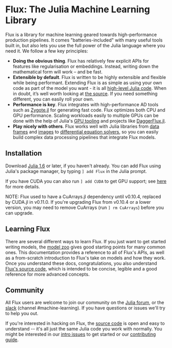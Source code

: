 # Flux: The Julia Machine Learning Library

Flux is a library for machine learning geared towards high-performance production pipelines. It comes "batteries-included" with many useful tools built in, but also lets you use the full power of the Julia language where you need it. We follow a few key principles:

* **Doing the obvious thing**. Flux has relatively few explicit APIs for features like regularisation or embeddings. Instead, writing down the mathematical form will work – and be fast.
* **Extensible by default**. Flux is written to be highly extensible and flexible while being performant. Extending Flux is as simple as using your own code as part of the model you want - it is all [high-level Julia code](https://github.com/FluxML/Flux.jl/blob/ec16a2c77dbf6ab8b92b0eecd11661be7a62feef/src/layers/recurrent.jl#L131). When in doubt, it’s well worth looking at [the source](https://github.com/FluxML/Flux.jl/). If you need something different, you can easily roll your own.
* **Performance is key**. Flux integrates with high-performance AD tools such as [Zygote.jl](https://github.com/FluxML/Zygote.jl) for generating fast code. Flux optimizes both CPU and GPU performance. Scaling workloads easily to multiple GPUs can be done with the help of Julia's [GPU tooling](https://github.com/JuliaGPU/CUDA.jl) and projects like [DaggerFlux.jl](https://github.com/DhairyaLGandhi/DaggerFlux.jl).
* **Play nicely with others**. Flux works well with Julia libraries from [data frames](https://github.com/JuliaComputing/JuliaDB.jl) and [images](https://github.com/JuliaImages/Images.jl) to [differential equation solvers](https://github.com/JuliaDiffEq/DifferentialEquations.jl), so you can easily build complex data processing pipelines that integrate Flux models.

## Installation

Download [Julia 1.6](https://julialang.org/) or later, if you haven't already. You can add Flux using Julia's package manager, by typing `] add Flux` in the Julia prompt.

If you have CUDA you can also run `] add CUDA` to get GPU support; see [here](gpu.md) for more details.

NOTE: Flux used to have a CuArrays.jl dependency until v0.10.4, replaced by CUDA.jl in v0.11.0. If you're upgrading Flux from v0.10.4 or a lower version, you may need to remove CuArrays (run `] rm CuArrays`) before you can upgrade.

## Learning Flux

There are several different ways to learn Flux. If you just want to get started writing models, the [model zoo](https://github.com/FluxML/model-zoo/) gives good starting points for many common ones. This documentation provides a reference to all of Flux's APIs, as well as a from-scratch introduction to Flux's take on models and how they work. Once you understand these docs, congratulations, you also understand [Flux's source code](https://github.com/FluxML/Flux.jl), which is intended to be concise, legible and a good reference for more advanced concepts.

## Community

All Flux users are welcome to join our community on the [Julia forum](https://discourse.julialang.org/), or the [slack](https://discourse.julialang.org/t/announcing-a-julia-slack/4866) (channel #machine-learning). If you have questions or issues we'll try to help you out.

If you're interested in hacking on Flux, the [source code](https://github.com/FluxML/Flux.jl) is open and easy to understand -- it's all just the same Julia code you work with normally. You might be interested in our [intro issues](https://github.com/FluxML/Flux.jl/labels/good%20first%20issue) to get started or our [contributing guide](https://github.com/FluxML/Flux.jl/blob/master/CONTRIBUTING.md).
